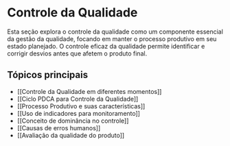 # Controle da Qualidade

Esta seção explora o controle da qualidade como um componente essencial da gestão da qualidade, focando em manter o processo produtivo em seu estado planejado. O controle eficaz da qualidade permite identificar e corrigir desvios antes que afetem o produto final.

## Tópicos principais

- [[Controle da Qualidade em diferentes momentos]]
- [[Ciclo PDCA para Controle da Qualidade]]
- [[Processo Produtivo e suas características]]
- [[Uso de indicadores para monitoramento]]
- [[Conceito de dominância no controle]]
- [[Causas de erros humanos]]
- [[Avaliação da qualidade do produto]] 